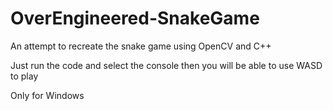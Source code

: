 # OverEngineered-SnakeGame
An attempt to recreate the snake game using OpenCV and C++

Just run the code and select the console then you will be able to use WASD to play
<p>Only for Windows<p>
